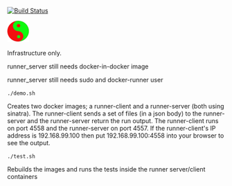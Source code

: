 
[![Build Status](https://travis-ci.org/cyber-dojo/runner.svg?branch=master)](https://travis-ci.org/cyber-dojo/runner)

<img src="https://raw.githubusercontent.com/cyber-dojo/nginx/master/images/home_page_logo.png" alt="cyber-dojo yin/yang logo" width="50px" height="50px"/>

Infrastructure only.

runner_server still needs docker-in-docker image

runner_server still needs sudo and docker-runner user

```
./demo.sh
```

Creates two docker images; a runner-client and a runner-server (both using sinatra).
The runner-client sends a set of files (in a json body) to the runner-server and the
runner-server return the run output. The runner-client runs on port 4558 and the runner-server
on port 4557. If the runner-client's IP address is 192.168.99.100 then put
192.168.99.100:4558 into your browser to see the output.

```
./test.sh
```

Rebuilds the images and runs the tests inside the runner server/client containers
